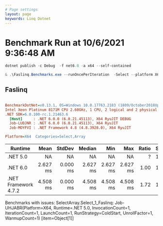 ```yaml
---
# Page settings
layout: page
keywords: Linq Dotnet
---
```

# Benchmark Run at 10/6/2021 9:36:48 AM

```powershell
dotnet publish -c Debug  -f net6.0 -a x64 --self-contained
```


```powershell
& .\Faslinq.Benchmarks.exe --runOncePerIteration  -Select --platform X64
```


## Faslinq

``` ini

BenchmarkDotNet=v0.13.1, OS=Windows 10.0.17763.2183 (1809/October2018Update/Redstone5)
Intel Xeon Platinum 8171M CPU 2.60GHz, 1 CPU, 2 logical and 2 physical cores
.NET SDK=6.0.100-rc.1.21463.6
  [Host]     : .NET 6.0.0 (6.0.21.45113), X64 RyuJIT DEBUG
  Job-LUDJNR : .NET 6.0.0 (6.0.21.45113), X64 RyuJIT
  Job-MOYFVI : .NET Framework 4.8 (4.8.3928.0), X64 RyuJIT

Platform=X64  Categories=Select,Array  

```
|              Runtime |     Mean |   StdDev |   Median |      Min |      Max | Ratio | Size |
|--------------------- |---------:|---------:|---------:|---------:|---------:|------:|----- |
|             .NET 5.0 |       NA |       NA |       NA |       NA |       NA |     ? |    1 |
|             .NET 6.0 | 2.627 ms | 0.000 ms | 2.627 ms | 2.627 ms | 2.627 ms |  1.00 |    1 |
| .NET Framework 4.7.2 | 4.508 ms | 0.000 ms | 4.508 ms | 4.508 ms | 4.508 ms |  1.72 |    1 |

Benchmarks with issues:
  SelectArray.Select_1_Faslinq: Job-UHJABR(Platform=X64, Runtime=.NET 5.0, InvocationCount=1, IterationCount=1, LaunchCount=1, RunStrategy=ColdStart, UnrollFactor=1, WarmupCount=1) [item=Object[1]]
